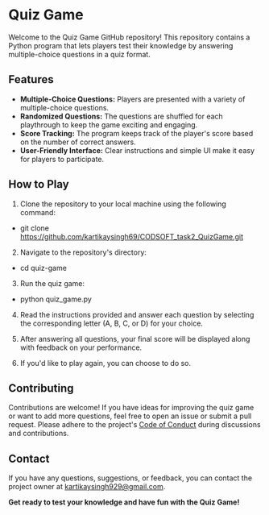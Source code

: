 # Quiz Game

Welcome to the Quiz Game GitHub repository! This repository contains a Python program that lets players test their knowledge by answering multiple-choice questions in a quiz format.

## Features

- **Multiple-Choice Questions:** Players are presented with a variety of multiple-choice questions.
- **Randomized Questions:** The questions are shuffled for each playthrough to keep the game exciting and engaging.
- **Score Tracking:** The program keeps track of the player's score based on the number of correct answers.
- **User-Friendly Interface:** Clear instructions and simple UI make it easy for players to participate.

## How to Play

1. Clone the repository to your local machine using the following command:

 * git clone https://github.com/kartikaysingh69/CODSOFT_task2_QuizGame.git


2. Navigate to the repository's directory:

 * cd quiz-game

3. Run the quiz game:

 * python quiz_game.py


4. Read the instructions provided and answer each question by selecting the corresponding letter (A, B, C, or D) for your choice.

5. After answering all questions, your final score will be displayed along with feedback on your performance.

6. If you'd like to play again, you can choose to do so.

## Contributing

Contributions are welcome! If you have ideas for improving the quiz game or want to add more questions, feel free to open an issue or submit a pull request. Please adhere to the project's [Code of Conduct](CODE_OF_CONDUCT.md) during discussions and contributions.

## Contact

If you have any questions, suggestions, or feedback, you can contact the project owner at kartikaysingh929@gmail.com.

**Get ready to test your knowledge and have fun with the Quiz Game!**




